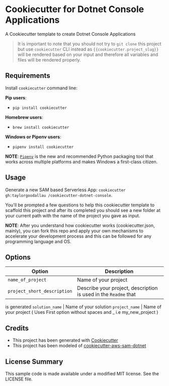# Cookiecutter for Dotnet Console Applications 

A Cookiecutter template to create Dotnet Console Applications

> It is important to note that you should not try to `git clone` this project but use `cookiecutter` CLI instead as ``{{cookiecutter.project_slug}}`` will be rendered based on your input and therefore all variables and files will be rendered properly.

## Requirements

Install `cookiecutter` command line: 

**Pip users**:

* `pip install cookiecutter`

**Homebrew users**:

* `brew install cookiecutter`

**Windows or Pipenv users**:

* `pipenv install cookiecutter`

**NOTE**: [`Pipenv`](https://github.com/pypa/pipenv) is the new and recommended Python packaging tool that works across multiple platforms and makes Windows a first-class citizen.

## Usage

Generate a new SAM based Serverless App: `cookiecutter gh:taylorgoodallau /cookiecutter-dotnet-console`. 

You'll be prompted a few questions to help this cookiecutter template to scaffold this project and after its completed you should see a new folder at your current path with the name of the project you gave as input.

**NOTE**: After you understand how cookiecutter works (cookiecutter.json, mainly), you can fork this repo and apply your own mechanisms to accelerate your development process and this can be followed for any programming language and OS.

## Options


Option | Description
------------------------------------------------- | ---------------------------------------------------------------------------------
`name_of_project` | Name of your project
`project_short_description` | Describe your project, description is used in the ```Readme``` that 
is generated 
`solution_name` | Name of your solution
```project_name``` | Name of your project ( Uses First option without spaces and _ i.e my_new_project )

## Credits
* This project has been generated with [Cookiecutter](https://github.com/audreyr/cookiecutter)
* This project has been modeled of [cookiecutter-aws-sam-dotnet](https://github.com/aws-samples/cookiecutter-aws-sam-dotnet)


## License Summary

This sample code is made available under a modified MIT license. See the LICENSE file.